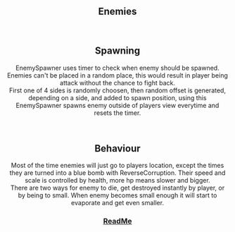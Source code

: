 <h2 align="center">Enemies</h2>


<br>
<h2 align="center">Spawning</h2>
<p align="center">
EnemySpawner uses timer to check when enemy should be spawned. Enemies can't be placed in a random place, this would result in player being attack without the chance to fight back.
<br>
First one of 4 sides is randomly choosen, then random offset is generated, depending on a side, and added to spawn position, using this EnemySpawner spawns enemy outside of players view everytime and resets the timer.
</p>


<br>
<h2 align="center">Behaviour</h2>
<p align="center">
Most of the time enemies will just go to players location, except the times they are turned into a blue bomb with ReverseCorruption.
  Their speed and scale is controlled by health, more hp means slower and bigger.
  <br>
There are two ways for enemy to die, get destroyed instantly by player, or by being to small. When enemy becomes small enough it will start to evaporate and get even smaller.
</p>


<h3 align="center">
  <a href="README.md">ReadMe</a>
</h3>

